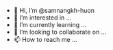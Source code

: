 - 👋 Hi, I’m @samnangkh-huon
- 👀 I’m interested in ...
- 🌱 I’m currently learning ...
- 💞️ I’m looking to collaborate on ...
- 📫 How to reach me ...

<!---
samnangkh-huon/samnangkh-huon is a ✨ special ✨ repository because its `README.md` (this file) appears on your GitHub profile.
You can click the Preview link to take a look at your changes.
--->
